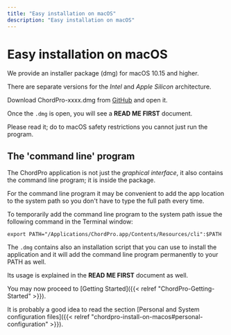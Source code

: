 ```yaml
---
title: "Easy installation on macOS"
description: "Easy installation on macOS"
---
```


# Easy installation on macOS

We provide an installer package (dmg) for macOS 10.15 and higher.

There are separate versions for the *Intel* and *Apple Silicon* architecture.

Download ChordPro-xxxx.dmg from
[GitHub](https://github.com/ChordPro/chordpro/releases/latest) and
open it.

Once the `.dmg` is open, you will see a **READ ME FIRST** document.

Please read it; do to macOS safety restrictions you cannot just run the program.

## The 'command line' program

The ChordPro application is not just the *graphical interface*, it also contains the command line program; it is inside the package.

For the command line program it may be convenient to add the app
location to the system path so you don't have to type the full path
every time.

To temporarily add the command line program to the system path issue the
following command in the Terminal window:
````
export PATH="/Applications/ChordPro.app/Contents/Resources/cli":$PATH
````

The `.dmg` contains also an installation script that you can use to install 
the application and it will add the command line program permanently to your PATH as well.

Its usage is explained in the **READ ME FIRST** document as well.

You may now proceed to [Getting Started]({{< relref "ChordPro-Getting-Started" >}}).

It is probably a good idea to read the section [Personal and System
configuration files]({{<
relref "chordpro-install-on-macos#personal-configuration" >}}).
